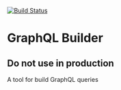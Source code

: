 [![Build Status](https://travis-ci.org/IgorDePaula/graphqlbuilder.svg?branch=master)](https://travis-ci.org/IgorDePaula/graphqlbuilder)

GraphQL Builder
===============

Do not use in production
------------------------

A tool for build GraphQL queries
